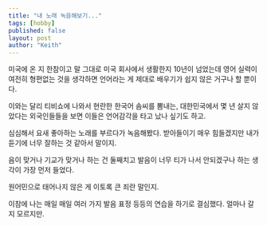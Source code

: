 ```yaml
---
title: "내 노래 녹음해보기..."
tags: [hobby]
published: false
layout: post
author: "Keith"
---
```


미국에 온 지 한참이고 말 그대로 미국 회사에서 생활한지 10년이 넘었는데 영어 실력이 여전히 형편없는 것을 생각하면 언어라는 게 제대로 배우기가 쉽지 않은 거구나 할 뿐이다.

이와는 달리 티비쇼에 나와서 현란한 한국어 솜씨를 뽐내는, 대한민국에서 몇 년 살지 않았다는 외국인들들을 보면 이들은 언어감각을 타고 났나 싶기도 하고.

심심해서 요새 좋아하는 노래를 부르다가 녹음해봤다. 받아들이기 매우 힘들겠지만 내가 듣기에 너무 잘하는 것 같아서 말이지.

음이 맞거나 기교가 맞거나 하는 건 둘째치고 발음이 너무 티가 나서 안되겠구나 하는 생각이 가장 먼저 들었다.

원어민으로 태어나지 않은 게 이토록 큰 죄란 말인지.

이참에 나는 매일 매일 여러 가지 발음 표정 등등의 연습을 하기로 결심했다. 얼마나 갈지 모르지만.